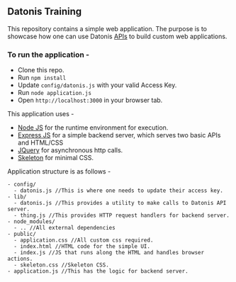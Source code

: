 ## Datonis Training 

This repository contains a simple web application. The purpose is to showcase how one can use Datonis [APIs](https://api.datonis.io/apidoc) to build custom web applications.

### To run the application - 
- Clone this repo.
- Run `npm install`
- Update `config/datonis.js` with your valid Access Key.
- Run `node application.js`
- Open `http://localhost:3000` in your browser tab.

This application uses -
- [Node JS](https://nodejs.org/) for the runtime environment for execution. 
- [Express JS](https://expressjs.com/) for a simple backend server, which serves two basic APIs and HTML/CSS
- [JQuery](https://jquery.com/) for asynchronous http calls.
- [Skeleton](http://getskeleton.com) for minimal CSS.

Application structure is as follows - 
```
- config/
  - datonis.js //This is where one needs to update their access key.
- lib/
  - datonis.js //This provides a utility to make calls to Datonis API server.
  - thing.js //This provides HTTP request handlers for backend server.
- node_modules/
  - .. //All external dependencies
- public/
  - application.css //All custom css required.
  - index.html //HTML code for the simple UI.
  - index.js //JS that runs along the HTML and handles browser actions.
  - skeleton.css //Skeleton CSS.
- application.js //This has the logic for backend server.
```